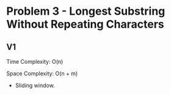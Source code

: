 # Problem 3 - Longest Substring Without Repeating Characters

## V1

Time Complexity: O(n)

Space Complexity: O(n + m)

- Sliding window.

